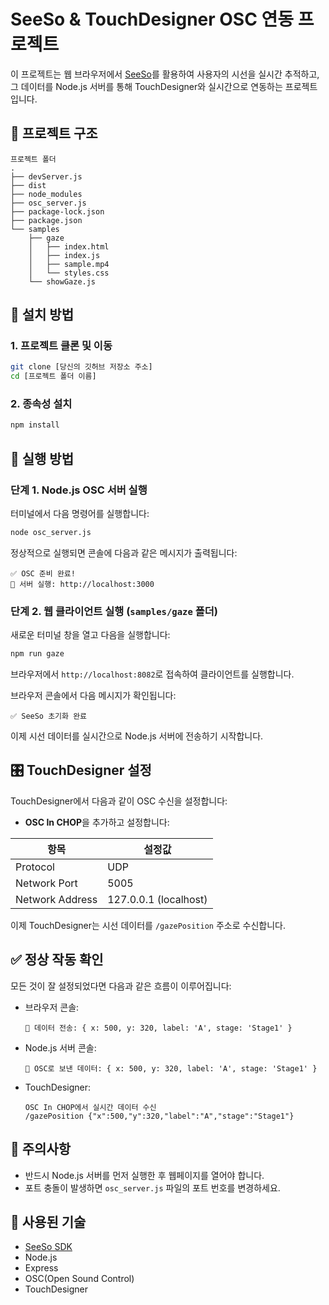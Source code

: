 # SeeSo & TouchDesigner OSC 연동 프로젝트

이 프로젝트는 웹 브라우저에서 [SeeSo](https://sdk.eyedid.ai)를 활용하여 사용자의 시선을 실시간 추적하고, 그 데이터를 Node.js 서버를 통해 TouchDesigner와 실시간으로 연동하는 프로젝트입니다.

## 📂 프로젝트 구조

```
프로젝트 폴더
.
├── devServer.js
├── dist
├── node_modules
├── osc_server.js
├── package-lock.json
├── package.json
└── samples
    ├── gaze
    │   ├── index.html
    │   ├── index.js
    │   ├── sample.mp4
    │   └── styles.css
    └── showGaze.js
```

## 🔧 설치 방법

### 1. 프로젝트 클론 및 이동

```bash
git clone [당신의 깃허브 저장소 주소]
cd [프로젝트 폴더 이름]
```

### 2. 종속성 설치

```bash
npm install
```

## 🚀 실행 방법

### 단계 1. Node.js OSC 서버 실행

터미널에서 다음 명령어를 실행합니다:

```bash
node osc_server.js
```

정상적으로 실행되면 콘솔에 다음과 같은 메시지가 출력됩니다:

```
✅ OSC 준비 완료!
🚀 서버 실행: http://localhost:3000
```

### 단계 2. 웹 클라이언트 실행 (`samples/gaze` 폴더)

새로운 터미널 창을 열고 다음을 실행합니다:

```bash
npm run gaze
```

브라우저에서 `http://localhost:8082`로 접속하여 클라이언트를 실행합니다.

브라우저 콘솔에서 다음 메시지가 확인됩니다:

```
✅ SeeSo 초기화 완료
```

이제 시선 데이터를 실시간으로 Node.js 서버에 전송하기 시작합니다.

## 🎛️ TouchDesigner 설정

TouchDesigner에서 다음과 같이 OSC 수신을 설정합니다:

- **OSC In CHOP**을 추가하고 설정합니다:

| 항목            | 설정값                  |
|-----------------|-------------------------|
| Protocol        | UDP                     |
| Network Port    | 5005                    |
| Network Address | 127.0.0.1 (localhost)   |

이제 TouchDesigner는 시선 데이터를 `/gazePosition` 주소로 수신합니다.

## ✅ 정상 작동 확인

모든 것이 잘 설정되었다면 다음과 같은 흐름이 이루어집니다:

- 브라우저 콘솔:
  ```
  📡 데이터 전송: { x: 500, y: 320, label: 'A', stage: 'Stage1' }
  ```

- Node.js 서버 콘솔:
  ```
  📨 OSC로 보낸 데이터: { x: 500, y: 320, label: 'A', stage: 'Stage1' }
  ```

- TouchDesigner:
  ```
  OSC In CHOP에서 실시간 데이터 수신
  /gazePosition {"x":500,"y":320,"label":"A","stage":"Stage1"}
  ```

## 📌 주의사항

- 반드시 Node.js 서버를 먼저 실행한 후 웹페이지를 열어야 합니다.
- 포트 충돌이 발생하면 `osc_server.js` 파일의 포트 번호를 변경하세요.

## 📄 사용된 기술

- [SeeSo SDK](https://sdk.eyedid.ai)
- Node.js
- Express
- OSC(Open Sound Control)
- TouchDesigner

